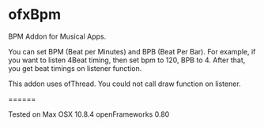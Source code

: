 ofxBpm
======

BPM Addon for Musical Apps. 

You can set BPM (Beat per Minutes)  and BPB (Beat Per Bar).
For example, if you want to listen 4Beat timing, then set bpm to 120, BPB to 4.
After that, you get beat timings on listener function.

This addon uses ofThread. 
You could not call draw function on listener.

======

Tested on 
Max OSX 10.8.4
openFrameworks 0.80
